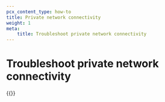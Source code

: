 ```yaml
---
pcx_content_type: how-to
title: Private network connectivity
weight: 1
meta:
    title: Troubleshoot private network connectivity
---
```


# Troubleshoot private network connectivity

{{<render file="tunnel/_troubleshoot-private-networks.md">}}